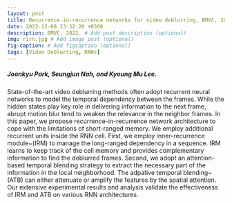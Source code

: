 ```yaml
---
layout: post
title: Recurrence-in-recurrence networks for video deblurring, BMVC, 2022.
date: 2022-12-08 13:32:20 +0300
description: BMVC, 2022. # Add post description (optional)
img: rirn.jpg # Add image post (optional)
fig-caption: # Add figcaption (optional)
tags: [Video Deblurring, RNNs]
---
```

##### Joonkyu Park, Seungjun Nah, and Kyoung Mu Lee.

State-of-the-art video deblurring methods often adopt recurrent neural networks to model the temporal dependency between the frames.
While the hidden states play key role in delivering information to the next frame, abrupt motion blur tend to weaken the relevance in the neighbor frames.
In this paper, we propose recurrence-in-recurrence network architecture to cope with the limitations of short-ranged memory.
We employ additional recurrent units inside the RNN cell.
First, we employ inner-recurrence module~(IRM) to manage the long-ranged dependency in a sequence.
IRM learns to keep track of the cell memory and provides complementary information to find the deblurred frames.
Second, we adopt an attention-based temporal blending strategy to extract the necessary part of the information in the local neighborhood.
The adpative temporal blending~(ATB) can either attenuate or amplify the features by the spatial attention.
Our extensive experimental results and analysis validate the effectiveness of IRM and ATB on various RNN architectures.
